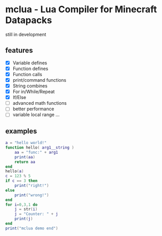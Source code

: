 # mclua - Lua Compiler for Minecraft Datapacks

still in development

## features

- [x] Variable defines
- [x] Function defines
- [x] Function calls
- [x] print/command functions
- [x] String combines
- [x] For in/While/Repeat
- [x] If/Else
- [ ] advanced math functions
- [ ] better performance
- [ ] variable local range
...

## examples

```lua
a = "hello world!"
function hello( arg1__string )
    aa = "func:" + arg1
    print(aa)
    return aa
end
hello(a)
c = 123 % 5
if c == 3 then
    print("right!")
else
    print("wrong!")
end
for i=0,3,1 do
    j = str(i)
    j = "Counter: " + j
    print(j)
end
print("mclua demo end")
```
